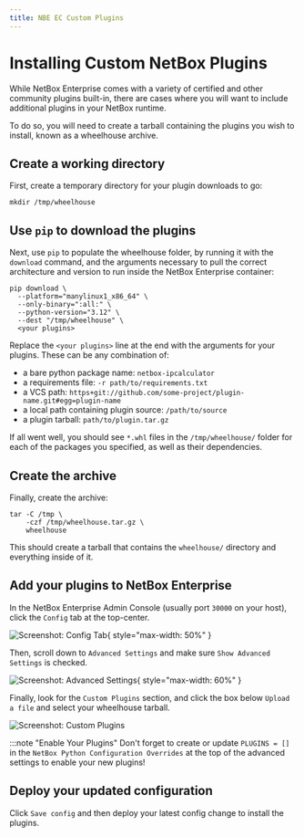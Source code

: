 ```yaml
---
title: NBE EC Custom Plugins
---
```

# Installing Custom NetBox Plugins

While NetBox Enterprise comes with a variety of certified and other community plugins built-in, there are cases where you will want to include additional plugins in your NetBox runtime.

To do so, you will need to create a tarball containing the plugins you wish to install, known as a wheelhouse archive.

## Create a working directory

First, create a temporary directory for your plugin downloads to go:

```{.bash}
mkdir /tmp/wheelhouse
```

## Use `pip` to download the plugins

Next, use `pip` to populate the wheelhouse folder, by running it with the `download` command, and the arguments necessary to pull the correct architecture and version to run inside the NetBox Enterprise container:

```{.bash}
pip download \
  --platform="manylinux1_x86_64" \
  --only-binary=":all:" \
  --python-version="3.12" \
  --dest "/tmp/wheelhouse" \
  <your plugins>
```

Replace the `<your plugins>` line at the end with the arguments for your plugins.
These can be any combination of:

* a bare python package name: `netbox-ipcalculator`
* a requirements file: `-r path/to/requirements.txt`
* a VCS path: `https+git://github.com/some-project/plugin-name.git#egg=plugin-name`
* a local path containing plugin source: `/path/to/source`
* a plugin tarball: `path/to/plugin.tar.gz`

If all went well, you should see `*.whl` files in the `/tmp/wheelhouse/` folder for each of the packages you specified, as well as their dependencies.

## Create the archive

Finally, create the archive:

```{.bash}
tar -C /tmp \
    -czf /tmp/wheelhouse.tar.gz \
    wheelhouse
```

This should create a tarball that contains the `wheelhouse/` directory and everything inside of it.

## Add your plugins to NetBox Enterprise

In the NetBox Enterprise Admin Console (usually port `30000` on your host), click the `Config` tab at the top-center.

![Screenshot: Config Tab](../images/netbox-enterprise/custom-plugins/ent-config-tab.png)\{ style="max-width: 50%" \}

Then, scroll down to `Advanced Settings` and make sure `Show Advanced Settings` is checked.

![Screenshot: Advanced Settings](../images/netbox-enterprise/custom-plugins/ent-show-advanced-settings.png)\{ style="max-width: 60%" \}

Finally, look for the `Custom Plugins` section, and click the box below `Upload a file` and select your wheelhouse tarball.

![Screenshot: Custom Plugins](../images/netbox-enterprise/custom-plugins/ent-custom-plugins.png)

:::note "Enable Your Plugins"
    Don't forget to create or update `PLUGINS = []` in the `NetBox Python Configuration Overrides` at the top of the advanced settings to enable your new plugins!

## Deploy your updated configuration

Click `Save config` and then deploy your latest config change to install the plugins.